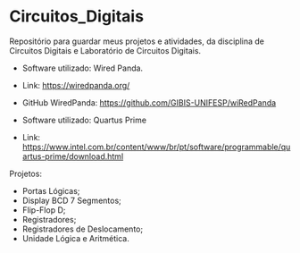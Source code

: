 # Circuitos_Digitais

Repositório para guardar meus projetos e atividades, da disciplina de Circuitos Digitais e Laboratório de Circuitos Digitais.

- Software utilizado: Wired Panda.
- Link: https://wiredpanda.org/
- GitHub WiredPanda: https://github.com/GIBIS-UNIFESP/wiRedPanda

- Software utilizado: Quartus Prime
- Link: https://www.intel.com.br/content/www/br/pt/software/programmable/quartus-prime/download.html

Projetos: 
  
 - Portas Lógicas;
 - Display BCD 7 Segmentos;
 - Flip-Flop D;
 - Registradores;
 - Registradores de Deslocamento;
 - Unidade Lógica e Aritmética.
